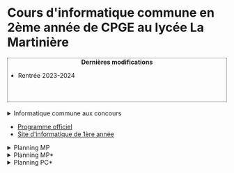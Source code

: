 # Cours d'informatique commune en 2ème année de CPGE au lycée La Martinière

<!-- <div id="" style="border-style:dotted; border-width:1px; overflow:scroll; height:100px;">
<center><b>Dernières modifications</b></center>
<ul>
<li>Ajout corrigé DS 1</li>
</ul>
</div> 
<br /> -->
<div id="" style="border-style:dotted; border-width:1px; overflow:scroll; height:100px;">
<center><b>Dernières modifications</b></center>
<ul>
<li>Rentrée 2023-2024</li>
</ul>
</div> 
<br />

<details>
<summary>Informatique commune aux concours</summary>

Concours | Durée | Coefficient (% écrit) | Autres
:---: | :---: | :---: | :---:
[CCINP PC/PSI](https://www.concours-commun-inp.fr/fr/epreuves/annales/annales-pc.html) | 3h | 10% | modélisation
[CCINP MP](https://www.concours-commun-inp.fr/fr/epreuves/annales/annales-mp.html) | | $\approx$ 10% | épreuve d'option + math 1
[Mines-Ponts](https://www.concoursminesponts.fr) | 2h | 7% |
[Centrale-Supélec PC/PSI (à confirmer)](https://www.concours-centrale-supelec.fr) | 2h QCM | 8% |
[Centrale-Supélec MP (à confirmer)](https://www.concours-centrale-supelec.fr) | 0 | 0% |
[X-ENS](https://banques-ecoles.fr/cms/wp-content/uploads/2023/01/Version-complete-combinee.pdf) | 2h | $\approx$ 13% | 
</details>

- [Programme officiel](https://prepas.org/index.php?document=72)
- [Site d'informatique de 1ère année](https://cpge-itc.github.io/itc1)

<details>
<summary>Planning MP</summary>
<iframe src="https://calendar.google.com/calendar/embed?height=600&wkst=2&bgcolor=%23ffffff&ctz=Europe%2FParis&showTitle=0&showDate=1&showPrint=0&showTabs=1&showCalendars=0&showTz=0&mode=MONTH&src=djBjZjgxN2M3cG9oNDdkMG5zNWN0YnR2MzhAZ3JvdXAuY2FsZW5kYXIuZ29vZ2xlLmNvbQ&color=%237CB342" style="border:solid 1px #777" width="100%" height="600" frameborder="0" scrolling="no"></iframe>
</details>

<details>
<summary>Planning MP*</summary>
Groupes par ordre alphabétique du nom de famille  <br>
<iframe src="https://calendar.google.com/calendar/embed?height=600&wkst=2&bgcolor=%23ffffff&ctz=Europe%2FParis&showTitle=0&showPrint=0&showTz=0&src=cDM3MWkxaWNqZWswam02bHQ1aTQ5ZDlqdHNAZ3JvdXAuY2FsZW5kYXIuZ29vZ2xlLmNvbQ&src=M2hha3JjZmVkMGswNTI2YXYzNzIwaWdqdW9nYTVsODFAaW1wb3J0LmNhbGVuZGFyLmdvb2dsZS5jb20&src=ZnIuZnJlbmNoI2hvbGlkYXlAZ3JvdXAudi5jYWxlbmRhci5nb29nbGUuY29t&color=%234285F4&color=%23E4C441&color=%230B8043" style="border:solid 1px #777" width="100%" height="600" frameborder="0" scrolling="no"></iframe>
</details>

<details>
<summary>Planning PC*</summary>
<iframe
    src="https://mozilla.github.io/pdf.js/web/viewer.html?file=https://raw.githubusercontent.com/cpge-itc/itc2/main/files/pcc_planning.pdf#zoom=page-width&pagemode=none"
    height=500 width=100% allowfullscreen></iframe>
<!-- <iframe src="https://calendar.google.com/calendar/embed?height=600&wkst=2&bgcolor=%23ffffff&ctz=Europe%2FParis&showTitle=0&showPrint=0&showTz=0&src=N210Z3Z1ZGttaTJnaDNobGNzcDJ0c2YycWtAZ3JvdXAuY2FsZW5kYXIuZ29vZ2xlLmNvbQ&src=M2hha3JjZmVkMGswNTI2YXYzNzIwaWdqdW9nYTVsODFAaW1wb3J0LmNhbGVuZGFyLmdvb2dsZS5jb20&src=ZnIuZnJlbmNoI2hvbGlkYXlAZ3JvdXAudi5jYWxlbmRhci5nb29nbGUuY29t&color=%237986CB&color=%23E4C441&color=%230B8043" style="border:solid 1px #777" width="100%" height="600" frameborder="0" scrolling="no"></iframe>
</details>

```{raw} html
<br>
<script
   type="text/javascript"
   src="https://utteranc.es/client.js"
   async="async"
   repo="cpge-itc/itc2"
   issue-term="pathname"
   theme="github-light"
   label="💬 comment"
   crossorigin="anonymous"
/>
```
